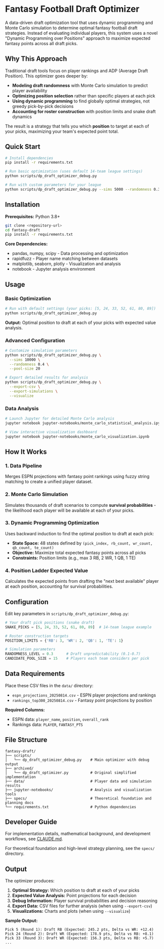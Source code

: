# Fantasy Football Draft Optimizer

A data-driven draft optimization tool that uses dynamic programming and Monte Carlo simulation to determine optimal fantasy football draft strategies. Instead of evaluating individual players, this system uses a novel "Dynamic Programming over Positions" approach to maximize expected fantasy points across all draft picks.

## Why This Approach

Traditional draft tools focus on player rankings and ADP (Average Draft Position). This optimizer goes deeper by:

- **Modeling draft randomness** with Monte Carlo simulation to predict player availability
- **Optimizing position selection** rather than specific players at each pick
- **Using dynamic programming** to find globally optimal strategies, not greedy pick-by-pick decisions
- **Accounting for roster construction** with position limits and snake draft dynamics

The result is a strategy that tells you which **position** to target at each of your picks, maximizing your team's expected point total.

## Quick Start

```bash
# Install dependencies
pip install -r requirements.txt

# Run basic optimization (uses default 14-team league settings)
python scripts/dp_draft_optimizer_debug.py

# Run with custom parameters for your league
python scripts/dp_draft_optimizer_debug.py --sims 5000 --randomness 0.3 --pool-size 15
```

## Installation

**Prerequisites:** Python 3.8+

```bash
git clone <repository-url>
cd fantasy-draft
pip install -r requirements.txt
```

**Core Dependencies:**
- pandas, numpy, scipy - Data processing and optimization
- rapidfuzz - Player name matching between datasets
- matplotlib, seaborn, plotly - Visualization and analysis
- notebook - Jupyter analysis environment

## Usage

### Basic Optimization

```bash
# Run with default settings (your picks: [5, 24, 33, 52, 61, 80, 89])
python scripts/dp_draft_optimizer_debug.py
```

**Output:** Optimal position to draft at each of your picks with expected value analysis.

### Advanced Configuration

```bash
# Customize simulation parameters
python scripts/dp_draft_optimizer_debug.py \
  --sims 10000 \
  --randomness 0.4 \
  --pool-size 20

# Export detailed results for analysis
python scripts/dp_draft_optimizer_debug.py \
  --export-csv \
  --export-simulations \
  --visualize
```

### Data Analysis

```bash
# Launch Jupyter for detailed Monte Carlo analysis
jupyter notebook jupyter-notebooks/monte_carlo_statistical_analysis.ipynb

# View interactive visualization dashboard
jupyter notebook jupyter-notebooks/monte_carlo_visualization.ipynb
```

## How It Works

### 1. Data Pipeline
Merges ESPN projections with fantasy point rankings using fuzzy string matching to create a unified player dataset.

### 2. Monte Carlo Simulation
Simulates thousands of draft scenarios to compute **survival probabilities** - the likelihood each player will be available at each of your picks.

### 3. Dynamic Programming Optimization
Uses backward induction to find the optimal position to draft at each pick:

- **State Space:** 48 states defined by `(pick_index, rb_count, wr_count, qb_count, te_count)`
- **Objective:** Maximize total expected fantasy points across all picks
- **Constraints:** Position limits (e.g., max 3 RB, 2 WR, 1 QB, 1 TE)

### 4. Position Ladder Expected Value
Calculates the expected points from drafting the "next best available" player at each position, accounting for survival probabilities.

## Configuration

Edit key parameters in `scripts/dp_draft_optimizer_debug.py`:

```python
# Your draft pick positions (snake draft)
SNAKE_PICKS = [5, 24, 33, 52, 61, 80, 89]  # 14-team league example

# Roster construction targets
POSITION_LIMITS = {'RB': 3, 'WR': 2, 'QB': 1, 'TE': 1}

# Simulation parameters
RANDOMNESS_LEVEL = 0.3      # Draft unpredictability (0.1-0.7)
CANDIDATE_POOL_SIZE = 15    # Players each team considers per pick
```

## Data Requirements

Place these CSV files in the `data/` directory:

- `espn_projections_20250814.csv` - ESPN player projections and rankings
- `rankings_top300_20250814.csv` - Fantasy point projections by position

**Required Columns:**
- ESPN data: `player_name`, `position`, `overall_rank`
- Rankings data: `PLAYER`, `FANTASY_PTS`

## File Structure

```
fantasy-draft/
├── scripts/
│   └── dp_draft_optimizer_debug.py    # Main optimizer with debug output
├── archived/
│   └── dp_draft_optimizer.py          # Original simplified implementation
├── data/                              # Player data and simulation results
├── jupyter-notebooks/                 # Analysis and visualization tools
├── specs/                             # Theoretical foundation and planning docs
└── requirements.txt                   # Python dependencies
```

## Developer Guide

For implementation details, mathematical background, and development workflows, see [CLAUDE.md](CLAUDE.md).

For theoretical foundation and high-level strategy planning, see the `specs/` directory.

## Output

The optimizer produces:

1. **Optimal Strategy:** Which position to draft at each of your picks
2. **Expected Value Analysis:** Point projections for each decision
3. **Debug Information:** Player survival probabilities and decision reasoning
4. **Export Data:** CSV files for further analysis (when using `--export-csv`)
5. **Visualizations:** Charts and plots (when using `--visualize`)

**Sample Output:**
```
Pick 5 (Round 1): Draft RB (Expected: 245.2 pts, Delta vs WR: +12.4)
Pick 24 (Round 2): Draft WR (Expected: 178.9 pts, Delta vs RB: +8.1)
Pick 33 (Round 3): Draft WR (Expected: 156.3 pts, Delta vs RB: +5.7)
...
```
